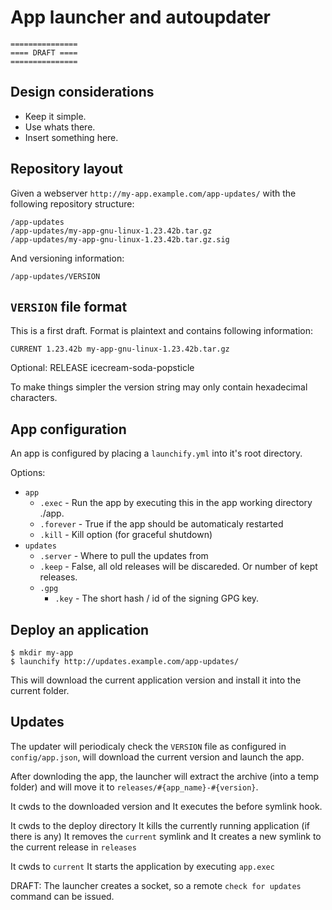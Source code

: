 
# App launcher and autoupdater

    ===============
    ==== DRAFT ====
    ===============

## Design considerations

* Keep it simple.
* Use whats there.
* Insert something here.

## Repository layout

Given a webserver `http://my-app.example.com/app-updates/` with the following 
repository structure:

    /app-updates
    /app-updates/my-app-gnu-linux-1.23.42b.tar.gz
    /app-updates/my-app-gnu-linux-1.23.42b.tar.gz.sig

And versioning information:

    /app-updates/VERSION


## `VERSION` file format

This is a first draft.
Format is plaintext and contains following information:

    CURRENT 1.23.42b my-app-gnu-linux-1.23.42b.tar.gz
    
Optional:
    RELEASE icecream-soda-popsticle

To make things simpler the version string may only contain 
hexadecimal characters.


## App configuration

An app is configured by placing a `launchify.yml` into it's root directory.

Options:

* `app`
  * `.exec`     - Run the app by executing this in the app working directory ./app.
  * `.forever`  - True if the app should be automaticaly restarted
  * `.kill`     - Kill option (for graceful shutdown)
* `updates`
  * `.server` - Where to pull the updates from
  * `.keep`   - False, all old releases will be discareded. Or number of kept releases.
  * `.gpg`
    * `.key` - The short hash / id of the signing GPG key.

## Deploy an application
    
    $ mkdir my-app
    $ launchify http://updates.example.com/app-updates/
    
This will download the current application version
and install it into the current folder.

## Updates

The updater will periodicaly check the `VERSION` file as configured
in `config/app.json`, will download the current version
and launch the app.

After downloding the app, the launcher will extract the archive (into 
a temp folder) and will move it to `releases/#{app_name}-#{version}`.

It cwds to the downloaded version and
It executes the before symlink hook.

It cwds to the deploy directory
It kills the currently running application (if there is any)
It removes the `current` symlink and
It creates a new symlink to the current release in `releases`

It cwds to `current`
It starts the application by executing `app.exec`


DRAFT:
The launcher creates a socket, so a remote `check for updates` command
can be issued.





